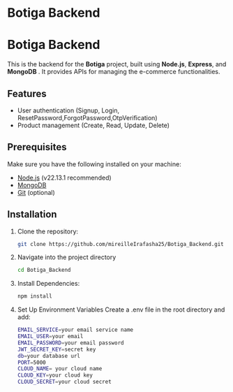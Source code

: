 # Botiga Backend
# Botiga Backend

This is the backend for the **Botiga** project, built using **Node.js**, **Express**, and **MongoDB** . It provides APIs for managing the e-commerce functionalities.

## Features
- User authentication (Signup, Login, ResetPassword,ForgotPassword,OtpVerification)
- Product management (Create, Read, Update, Delete)
  
## Prerequisites
Make sure you have the following installed on your machine:
- [Node.js](https://nodejs.org/) (v22.13.1 recommended)
- [MongoDB](https://www.mongodb.com/) 
- [Git](https://git-scm.com/) (optional)

## Installation
1. Clone the repository:
   ```sh
   git clone https://github.com/mireilleIrafasha25/Botiga_Backend.git

2. Navigate into the project directory
   ```sh
   cd Botiga_Backend

3. Install Dependencies:
   ```sh
   npm install
4. Set Up Environment Variables
   Create a .env file in the root directory and add:
   ```sh
   EMAIL_SERVICE=your email service name
   EMAIL_USER=your email
   EMAIL_PASSWORD=your email password
   JWT_SECRET_KEY=secret key
   db=your database url
   PORT=5000
   CLOUD_NAME= your cloud name
   CLOUD_KEY=your cloud key
   CLOUD_SECRET=your cloud secret





   
